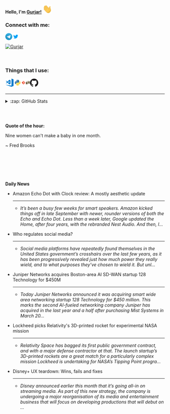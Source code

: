 #### Hello, I'm [Gurjar!](https://GurjarKing.github.io) <img src="https://raw.githubusercontent.com/ABSphreak/ABSphreak/master/gifs/Hi.gif" width="30px"></h2>


### Connect with me:

[<img align="left" alt="Gurjar | Telegram" width="22px" src="https://raw.githubusercontent.com/github/explore/80688e429a7d4ef2fca1e82350fe8e3517d3494d/topics/telegram/telegram.png" />][Telegram]
[<img align="left" alt="Gurjar | Twitter" width="22px" src="https://raw.githubusercontent.com/github/explore/80688e429a7d4ef2fca1e82350fe8e3517d3494d/topics/twitter/twitter.png" />][Twitter]
<br >
<br >
<a href="https://github.com/GurjarKing"><img src="https://komarev.com/ghpvc/?username=GurjarKing" alt="Gurjar" /></a> <br />
<br />
<br />
<!-- <br >

![](https://visitor-badge.glitch.me/badge?page_id=GurjarKing)

<br /> -->

### Things that I use:

[<img align="left" alt="Visual Studio Code" width="26px" src="https://raw.githubusercontent.com/github/explore/80688e429a7d4ef2fca1e82350fe8e3517d3494d/topics/visual-studio-code/visual-studio-code.png" />][VSCode]
[<img align="left" alt="Python" width="26px" src="https://raw.githubusercontent.com/github/explore/80688e429a7d4ef2fca1e82350fe8e3517d3494d/topics/python/python.png" />][Python]
[<img align="left" alt="Git" width="26px" src="https://raw.githubusercontent.com/github/explore/80688e429a7d4ef2fca1e82350fe8e3517d3494d/topics/git/git.png" />][Git]
[<img align="left" alt="GitHub" width="26px" src="https://raw.githubusercontent.com/github/explore/78df643247d429f6cc873026c0622819ad797942/topics/github/github.png" />][Github]

<br />
<br />

---
<details>
  <summary>:zap: GitHub Stats</summary>

<img align="left" alt="Gurjar's Github Stats" src="https://github-readme-stats.vercel.app/api?username=GurjarKing&show_icons=true&hide_border=true&count_private=true&include_all_commit=true&theme=algolia" />

</details>

<!-- ### 🔔 My latest tweet
<a href="https://twitter.com/Gurjar_King43" target="_blank">
	<img src="https://github.com/GurjarKing/GurjarKing/raw/master/tweet.png" width="70%" align="center" alt="Click to view on Twitter" title="My latest tweet, as an image"/>
</a> -->
<br>

<pre>

</pre>

**Quote of the hour:**

Nine women can't make a baby in one month.

~ Fred Brooks
<pre>

</pre>
<br>
<pre>


</pre>
<strong>Daily News</strong>
  
  - Amazon Echo Dot with Clock review: A mostly aesthetic update
     <hr/>
     
      - *It’s been a busy few weeks for smart speakers. Amazon kicked things off in late September with newer, rounder versions of both the Echo and Echo Dot. Less than a week later, Google updated the Home, after four years, with the rebranded Nest Audio. And then, l…*
     
  - Who regulates social media?
      <hr/>
      
      - *Social media platforms have repeatedly found themselves in the United States government’s crosshairs over the last few years, as it has been progressively revealed just how much power they really wield, and to what purposes they’ve chosen to wield it. But unl…*
      
  - Juniper Networks acquires Boston-area AI SD-WAN startup 128 Technology for $450M
      <hr/>
      
      - *Today Juniper Networks announced it was acquiring smart wide area networking startup 128 Technology for $450 million. This marks the second AI-fueled networking company Juniper has acquired in the last year and a half after purchasing Mist Systems in March 20…*
      
  - Lockheed picks Relativity's 3D-printed rocket for experimental NASA mission
      <hr/>
      
      - *Relativity Space has bagged its first public government contract, and with a major defense contractor at that. The launch startup’s 3D-printed rockets are a great match for a particularly complex mission Lockheed is undertaking for NASA’s Tipping Point progra…*
       
  - Disney+ UX teardown: Wins, fails and fixes
      <hr/>
       
       - *Disney announced earlier this month that it’s going all-in on streaming media. As part of this new strategy, the company is undergoing a major reorganisation of its media and entertainment business that will focus on developing productions that will debut on …*
      

<br />

[VSCode]: https://code.visualstudio.com/
[Python]: https://www.python.org/
[Git]: https://git-scm.com/
[Github]: https://github.com/
[Telegram]: https://t.me/Gurjar_King/
[Twitter]: https://twitter.com/Gurjar_King43/
